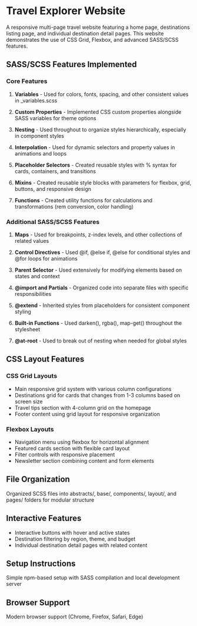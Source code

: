 # Travel Explorer Website

A responsive multi-page travel website featuring a home page, destinations listing page, and individual destination detail pages. This website demonstrates the use of CSS Grid, Flexbox, and advanced SASS/SCSS features.

## SASS/SCSS Features Implemented

### Core Features

1. **Variables** - Used for colors, fonts, spacing, and other consistent values in _variables.scss

2. **Custom Properties** - Implemented CSS custom properties alongside SASS variables for theme options

3. **Nesting** - Used throughout to organize styles hierarchically, especially in component styles

4. **Interpolation** - Used for dynamic selectors and property values in animations and loops

5. **Placeholder Selectors** - Created reusable styles with % syntax for cards, containers, and transitions

6. **Mixins** - Created reusable style blocks with parameters for flexbox, grid, buttons, and responsive design

7. **Functions** - Created utility functions for calculations and transformations (rem conversion, color handling)

### Additional SASS/SCSS Features

1. **Maps** - Used for breakpoints, z-index levels, and other collections of related values

2. **Control Directives** - Used @if, @else if, @else for conditional styles and @for loops for animations

3. **Parent Selector** - Used extensively for modifying elements based on states and context

4. **@import and Partials** - Organized code into separate files with specific responsibilities

5. **@extend** - Inherited styles from placeholders for consistent component styling

6. **Built-in Functions** - Used darken(), rgba(), map-get() throughout the stylesheet

7. **@at-root** - Used to break out of nesting when needed for global styles

## CSS Layout Features

### CSS Grid Layouts
- Main responsive grid system with various column configurations
- Destinations grid for cards that changes from 1-3 columns based on screen size
- Travel tips section with 4-column grid on the homepage
- Footer content using grid layout for responsive organization

### Flexbox Layouts
- Navigation menu using flexbox for horizontal alignment
- Featured cards section with flexible card layout
- Filter controls with responsive placement
- Newsletter section combining content and form elements

## File Organization
Organized SCSS files into abstracts/, base/, components/, layout/, and pages/ folders for modular structure

## Interactive Features
- Interactive buttons with hover and active states
- Destination filtering by region, theme, and budget
- Individual destination detail pages with related content

## Setup Instructions
Simple npm-based setup with SASS compilation and local development server

## Browser Support
Modern browser support (Chrome, Firefox, Safari, Edge)